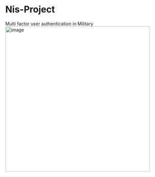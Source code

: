 # Nis-Project
Multi factor user authentication in Military
<img width="452" alt="image" src="https://user-images.githubusercontent.com/70617442/171096819-f2161129-19db-4e61-a8bb-96e64f724088.png">
